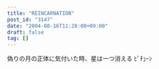 ```yaml
---
title: "REINCARNATION"
post_id: "3147"
date: "2004-08-16T11:28:00+09:00"
draft: false
tag: []
---
```



偽りの月の正体に気付いた時、星は一つ消える  ﾋﾟﾁｭｰﾝ
